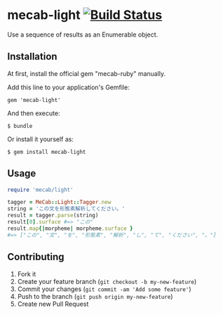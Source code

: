 # mecab-light [![Build Status](https://travis-ci.org/hadzimme/mecab-light.png)](https://travis-ci.org/hadzimme/mecab-light)

Use a sequence of results as an Enumerable object.

## Installation

At first, install the official gem "mecab-ruby" manually.

Add this line to your application's Gemfile:

    gem 'mecab-light'

And then execute:

    $ bundle

Or install it yourself as:

    $ gem install mecab-light

## Usage

```ruby
require 'mecab/light'

tagger = MeCab::Light::Tagger.new
string = 'この文を形態素解析してください。'
result = tagger.parse(string)
result[0].surface #=> "この"
result.map{|morpheme| morpheme.surface }
#=> ["この", "文", "を", "形態素", "解析", "し", "て", "ください", "。"]
```

## Contributing

1. Fork it
2. Create your feature branch (`git checkout -b my-new-feature`)
3. Commit your changes (`git commit -am 'Add some feature'`)
4. Push to the branch (`git push origin my-new-feature`)
5. Create new Pull Request
